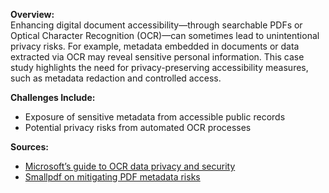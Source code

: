 **Overview:**  
Enhancing digital document accessibility—through searchable PDFs or Optical Character Recognition (OCR)—can sometimes lead to unintentional privacy risks. For example, metadata embedded in documents or data extracted via OCR may reveal sensitive personal information. This case study highlights the need for privacy-preserving accessibility measures, such as metadata redaction and controlled access.

**Challenges Include:**

- Exposure of sensitive metadata from accessible public records
- Potential privacy risks from automated OCR processes

**Sources:**

- [Microsoft’s guide to OCR data privacy and security](https://learn.microsoft.com/en-us/legal/cognitive-services/computer-vision/ocr-data-privacy-security)
- [Smallpdf on mitigating PDF metadata risks](https://smallpdf.com/blog/security-risks-with-pdf-metadata-and-how-to-mitigate-them)
